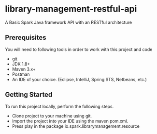 library-management-restful-api
============

A Basic Spark Java framework API with an RESTful architecture

Prerequisites
-------------
You will need to following tools in order to work with this project and code

* git 
* JDK 1.8+ 
* Maven 3.x+ 
* Postman
* An IDE of your choice.  (Eclipse, IntelliJ, Spring STS, Netbeans, etc.)


Getting Started
---------------
To run this project locally, perform the following steps.

* Clone project to your machine using git.
* Import the project into your IDE using the maven pom.xml.
* Press play in the package io.spark.librarymanagement.resource
